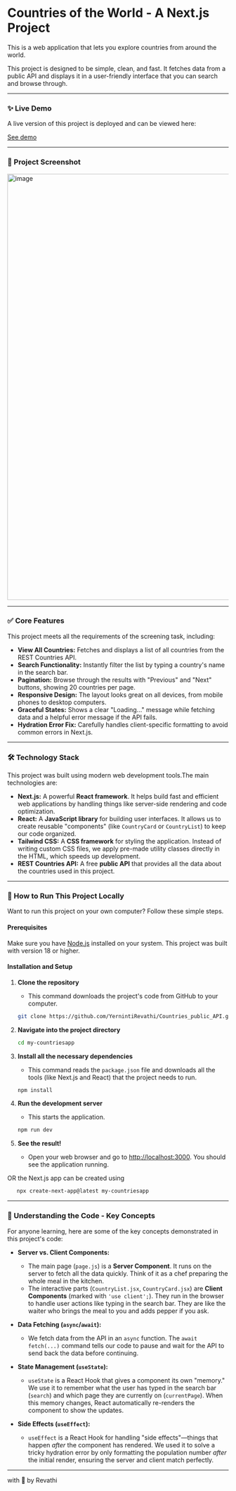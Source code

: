 # Countries of the World - A Next.js Project

This is a web application that lets you explore countries from around the world.

This project is designed to be simple, clean, and fast. It fetches data from a public API and displays it in a user-friendly interface that you can search and browse through.

---

### ✨ Live Demo

A live version of this project is deployed and can be viewed here:

[See demo](https://drive.google.com/file/d/1gjiSyG-ACFVFPUBAngZcS5oBBmReZmpJ/view?usp=sharing)


---

### 📸 Project Screenshot

<img width="1917" height="969" alt="image" src="https://github.com/user-attachments/assets/f6fcefdd-8dce-46aa-9825-fbb4926c89f9" />

---

### ✅ Core Features

This project meets all the requirements of the screening task, including:

-   **View All Countries:** Fetches and displays a list of all countries from the REST Countries API.
-   **Search Functionality:** Instantly filter the list by typing a country's name in the search bar.
-   **Pagination:** Browse through the results with "Previous" and "Next" buttons, showing 20 countries per page.
-   **Responsive Design:** The layout looks great on all devices, from mobile phones to desktop computers.
-   **Graceful States:** Shows a clear "Loading..." message while fetching data and a helpful error message if the API fails.
-   **Hydration Error Fix:** Carefully handles client-specific formatting to avoid common errors in Next.js.

---

### 🛠️ Technology Stack

This project was built using modern web development tools.The main technologies are:

-   **Next.js:** A powerful **React framework**. It helps build fast and efficient web applications by handling things like server-side rendering and code optimization.
-   **React:** A **JavaScript library** for building user interfaces. It allows us to create reusable "components" (like `CountryCard` or `CountryList`) to keep our code organized.
-   **Tailwind CSS:** A **CSS framework** for styling the application. Instead of writing custom CSS files, we apply pre-made utility classes directly in the HTML, which speeds up development.
-   **REST Countries API:** A free **public API** that provides all the data about the countries used in this project.

---

### 🚀 How to Run This Project Locally

Want to run this project on your own computer? Follow these simple steps.

#### Prerequisites

Make sure you have [Node.js](https://nodejs.org/) installed on your system. This project was built with version 18 or higher.

#### Installation and Setup

1.  **Clone the repository**
    *   This command downloads the project's code from GitHub to your computer.
    ```bash
    git clone https://github.com/YernintiRevathi/Countries_public_API.git
    ```

2.  **Navigate into the project directory**
    ```bash
    cd my-countriesapp
    ```

3.  **Install all the necessary dependencies**
    *   This command reads the `package.json` file and downloads all the tools (like Next.js and React) that the project needs to run.
    ```bash
    npm install
    ```

4.  **Run the development server**
    *   This starts the application.
    ```bash
    npm run dev
    ```

5.  **See the result!**
    *   Open your web browser and go to [http://localhost:3000](http://localhost:3000). You should see the application running.

OR the Next.js app can be created using
```bash
   npx create-next-app@latest my-countriesapp
```
---

### 🧠 Understanding the Code - Key Concepts

For anyone learning, here are some of the key concepts demonstrated in this project's code:

-   **Server vs. Client Components:**
    *   The main page (`page.js`) is a **Server Component**. It runs on the server to fetch all the data quickly. Think of it as a chef preparing the whole meal in the kitchen.
    *   The interactive parts (`CountryList.jsx`, `CountryCard.jsx`) are **Client Components** (marked with `'use client';`). They run in the browser to handle user actions like typing in the search bar. They are like the waiter who brings the meal to you and adds pepper if you ask.

-   **Data Fetching (`async`/`await`):**
    *   We fetch data from the API in an `async` function. The `await fetch(...)` command tells our code to pause and wait for the API to send back the data before continuing.

-   **State Management (`useState`):**
    *   `useState` is a React Hook that gives a component its own "memory." We use it to remember what the user has typed in the search bar (`search`) and which page they are currently on (`currentPage`). When this memory changes, React automatically re-renders the component to show the updates.

-   **Side Effects (`useEffect`):**
    *   `useEffect` is a React Hook for handling "side effects"—things that happen *after* the component has rendered. We used it to solve a tricky hydration error by only formatting the population number *after* the initial render, ensuring the server and client match perfectly.

---

with 💙 by Revathi
